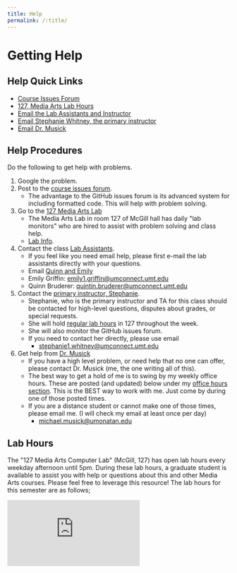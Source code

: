 ```yaml
---
title: Help
permalink: /:title/
---
```


# Getting Help

## Help Quick Links

- [Course Issues Forum](https://github.com/Montana-Media-Arts/120_CreativeCoding/issues)
- [127, Media Arts Lab Hours](#lab-hours)
- [Email the Lab Assistants and Instructor](mailto:emily1.griffin@umconnect.umt.edu,quintin.bruderer@umconnect.umt.edu?cc=stephanie1.whitney@umconnect.umt.edu,michael.musick@umontana.edu&subject=120%20Question)
- [Email Stephanie Whitney, the primary instructor](mailto:stephanie1.whitney@umconnect.umt.edu?cc=michael.musick@umontana.edu&subject=120%20Question)
- [Email Dr. Musick](mailto:michael.musick@umontana.edu?subject=120%20Question)

## Help Procedures

Do the following to get help with problems.

1. Google the problem.
2. Post to the [course issues forum](https://github.com/Montana-Media-Arts/120_CreativeCoding/issues).
    - The advantage to the GitHub issues forum is its advanced system for including formatted code. This will help with problem solving.
3. Go to the [127 Media Arts Lab](#lab-hours)
    - The Media Arts Lab in room 127 of McGill hall has daily "lab monitors" who are hired to assist with problem solving and class help.
    - [Lab Info](#lab-hours).
4. Contact the class [Lab Assistants]({{site.baseurl}}/instructors/#lab-assistants).
    - If you feel like you need email help, please first e-mail the lab assistants directly with your questions.
    - Email [Quinn and Emily](mailto:emily1.griffin@umconnect.umt.edu,quintin.bruderer@umconnect.umt.edu?cc=stephanie1.whitney@umconnect.umt.edu,michael.musick@umontana.edu&subject=120%20Question)
    - Emily Griffin: emily1.griffin@umconnect.umt.edu
    - Quinn Bruderer: quintin.bruderer@umconnect.umt.edu
5. Contact the [primary instructor, Stephanie]({{site.baseurl}}/instructors/#instructor).
    - Stephanie, who is the primary instructor and TA for this class should be contacted for high-level questions, disputes about grades, or special requests.
    - She will hold [regular lab hours](#lab-hours) in 127 throughout the week.
    - She will also monitor the GitHub issues forum.
    - If you need to contact her directly, please use email
        - [stephanie1.whitney@umconnect.umt.edu](mailto:stephanie1.whitney@umconnect.umt.edu?cc=michael.musick@umontana.edu&subject=120%20Question)
6. Get help from [Dr. Musick]({{site.baseurl}}/instructors/#developed-by-prof-michael-musick)
    - If you have a high level problem, or need help that no one can offer, please contact Dr. Musick (me, the one writing all of this).
    - The best way to get a hold of me is to swing by my weekly office hours. These are posted (and updated) below under my [office hours section]({{site.baseurl}}/instructors/#office-hours). This is the BEST way to work with me. Just come by during one of those posted times.
    - If you are a distance student or cannot make one of those times, please email me. (I will check my email at least once per day)
        - [michael.musick@umonatan.edu](mailto:michael.musick@umontana.edu?subject=120%20Question)




## Lab Hours

The "127 Media Arts Computer Lab" (McGill, 127) has open lab hours every weekday afternoon until 5pm. During these lab hours, a graduate student is available to assist you with help or questions about this and other Media Arts courses. Please feel free to leverage this resource! The lab hours for this semester are as follows;


<div class="embed-responsive" style="padding-bottom:80%"><iframe class="embed-responsive-item" src="https://calendar.google.com/calendar/embed?mode=WEEK&amp;src=1s1tnc56cnjncqhreim65b7pi0%40group.calendar.google.com&ctz=America/Denver" frameborder="0" scrolling="no" allowfullscreen></iframe></div>
